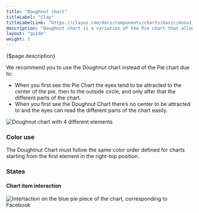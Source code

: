```yaml
---
title: "Doughnut chart"
titleLabel: "Clay"
titleLabelLink: "https://clayui.com/docs/components/charts/basic/donut_chart.html"
description: "Doughnut chart is a variation of the Pie chart that allows to divide data by numerical proportions of a total value."
layout: "guide"
weight: 3
---
```


<div class="page-description">{$page.description}</div>

We recommend you to use the Doughnut chart instead of the Pie chart due to:
* When you first see the Pie Chart the eyes tend to be attracted to the center of the pie, then to the outside circle, and only after that the different parts of the chart. 
* When you first see the Doughnut Chart there’s no center to be attracted to and the eyes can read the different parts of the chart easily.  

![Doughnut chart with 4 different elements](../../../images/ChartDoughnut.png)

### Color use

The Doughtnut Chart must follow the same color order defined for charts starting from the first element in the right-top position.

### States

#### Chart item interaction
![Intertaction on the blue pie piece of the chart, corresponding to Facebook](../../../images/ChartDoughnutItemSel.png)


